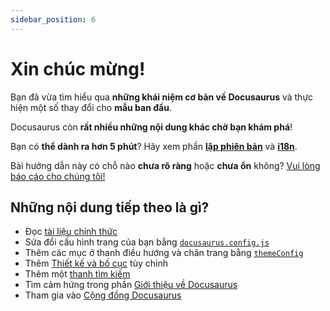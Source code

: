 ```yaml
---
sidebar_position: 6
---
```


# Xin chúc mừng!

Bạn đã vừa tìm hiểu qua **những khái niệm cơ bản về Docusaurus** và thực hiện một số thay đổi cho **mẫu ban đầu**.

Docusaurus còn **rất nhiều những nội dung khác chờ bạn khám phá**!

Bạn có **thể dành ra hơn 5 phút**? Hãy xem phần **[lập phiên bản](../tutorial-extras/manage-docs-versions.md)** và **[i18n](../tutorial-extras/translate-your-site.md)**.

Bài hướng dẫn này có chỗ nào **chưa rõ ràng** hoặc **chưa ổn** không? [Vui lòng báo cáo cho chúng tôi!](https://github.com/facebook/docusaurus/discussions/4610)

## Những nội dung tiếp theo là gì?

- Đọc [tài liệu chính thức](https://docusaurus.io/)
- Sửa đổi cấu hình trang của bạn bằng [`docusaurus.config.js`](https://docusaurus.io/docs/api/docusaurus-config)
- Thêm các mục ở thanh điều hướng và chân trang bằng [`themeConfig`](https://docusaurus.io/docs/api/themes/configuration)
- Thêm [Thiết kế và bố cục](https://docusaurus.io/docs/styling-layout) tùy chỉnh
- Thêm một [thanh tìm kiếm](https://docusaurus.io/docs/search)
- Tìm cảm hứng trong phần [Giới thiệu về Docusaurus](https://docusaurus.io/showcase)
- Tham gia vào [Cộng đồng Docusaurus](https://docusaurus.io/community/support)
